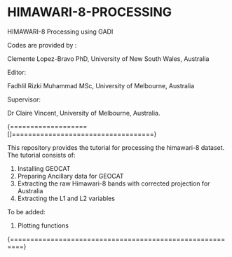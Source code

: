 # HIMAWARI-8-PROCESSING
HIMAWARI-8 Processing using GADI

Codes are provided by : 

Clemente Lopez-Bravo PhD, University of New South Wales, Australia

Editor:

Fadhlil Rizki Muhammad MSc, University of Melbourne, Australia

Supervisor:

Dr Claire Vincent, University of Melbourne, Australia.

{===================[]===================================}

This repository provides the tutorial for processing the himawari-8 dataset. The tutorial consists of:
1. Installing GEOCAT
2. Preparing Ancillary data for GEOCAT
3. Extracting the raw Himawari-8 bands with corrected projection for Australia
4. Extracting the L1 and L2 variables

To be added:
1. Plotting functions

{=========================================================}
